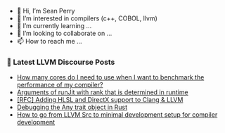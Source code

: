 - 👋 Hi, I’m Sean Perry
- 👀 I’m interested in compilers (c++, COBOL, llvm)
- 🌱 I’m currently learning ...
- 💞️ I’m looking to collaborate on ...
- 📫 How to reach me ...

<!---
s66perry/s66perry is a ✨ special ✨ repository because its `README.md` (this file) appears on your GitHub profile.
You can click the Preview link to take a look at your changes.
--->
### 📕 Latest LLVM Discourse Posts

<!-- DISCOURSE-LLVM:START -->
- [How many cores do I need to use when I want to benchmark the performance of my compiler?](https://discourse.llvm.org/t/how-many-cores-do-i-need-to-use-when-i-want-to-benchmark-the-performance-of-my-compiler/61088#post_1)
- [Arguments of runJit with rank that is determined in runtime](https://discourse.llvm.org/t/arguments-of-runjit-with-rank-that-is-determined-in-runtime/61080#post_2)
- [[RFC] Adding HLSL and DirectX support to Clang &amp; LLVM](https://discourse.llvm.org/t/rfc-adding-hlsl-and-directx-support-to-clang-llvm/60783?page=2#post_25)
- [Debugging the Any trait object in Rust](https://discourse.llvm.org/t/debugging-the-any-trait-object-in-rust/61086#post_1)
- [How to go from LLVM Src to minimal development setup for compiler development](https://discourse.llvm.org/t/how-to-go-from-llvm-src-to-minimal-development-setup-for-compiler-development/61084#post_1)
<!-- DISCOURSE-LLVM:END -->
